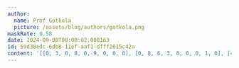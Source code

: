 ```yaml
---
author:
  name: Prof Gotkola
  picture: /assets/blog/authors/gotkola.png
maskRate: 0.58
date: 2024-09-08T08:00:02.008163
id: 59d38edc-6db8-11ef-aaf1-dfff2615c42a
content: '[[0, 3, 0, 8, 0, 9, 0, 0, 0], [0, 8, 6, 3, 0, 0, 0, 1, 0], [4, 0, 0, 0, 0, 0, 0, 7, 0], [0, 0, 1, 0, 6, 3, 2, 9, 0], [5, 2, 0, 7, 8, 4, 0, 3, 0], [0, 0, 3, 0, 1, 0, 0, 0, 4], [0, 0, 8, 4, 3, 0, 0, 0, 0], [3, 0, 2, 0, 0, 8, 9, 0, 5], [0, 0, 0, 0, 9, 0, 1, 8, 3]]'
---
```

